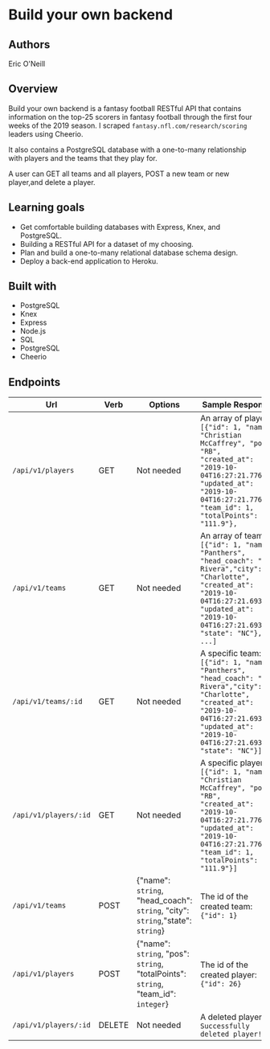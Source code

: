 # Build your own backend
## Authors
Eric O'Neill

## Overview
Build your own backend is a fantasy football RESTful API that contains information on the top-25 scorers in fantasy football through the first four weeks of the 2019 season. I scraped `fantasy.nfl.com/research/scoring` leaders using Cheerio.

It also contains a PostgreSQL database with a one-to-many relationship with players and the teams that they play for.

A user can GET all teams and all players, POST a new team or new player,and delete a player.

## Learning goals
* Get comfortable building databases with Express, Knex, and PostgreSQL.
* Building a RESTful API for a dataset of my choosing.
* Plan and build a one-to-many relational database schema design.
* Deploy a back-end application to Heroku.

## Built with
* PostgreSQL
* Knex
* Express
* Node.js
* SQL
* PostgreSQL
* Cheerio

## Endpoints
| Url | Verb  | Options  | Sample Response  |
|---|---|---|---|
| `/api/v1/players` | GET | Not needed | An array of players: `[{"id": 1, "name": "Christian McCaffrey", "pos": "RB", "created_at": "2019-10-04T16:27:21.776Z", "updated_at": "2019-10-04T16:27:21.776Z",  "team_id": 1, "totalPoints": "111.9"},` |
| `/api/v1/teams` | GET | Not needed | An array of teams: `[{"id": 1, "name": "Panthers", "head_coach": "Ron Rivera","city": "Charlotte", "created_at": "2019-10-04T16:27:21.693Z", "updated_at": "2019-10-04T16:27:21.693Z", "state": "NC"}, ...]` |
| `/api/v1/teams/:id` | GET | Not needed | A specific team: `[{"id": 1, "name": "Panthers", "head_coach": "Ron Rivera","city": "Charlotte", "created_at": "2019-10-04T16:27:21.693Z", "updated_at": "2019-10-04T16:27:21.693Z", "state": "NC"}]` |
| `/api/v1/players/:id`  | GET | Not needed | A specific player: `[{"id": 1, "name": "Christian McCaffrey", "pos": "RB", "created_at": "2019-10-04T16:27:21.776Z", "updated_at": "2019-10-04T16:27:21.776Z",  "team_id": 1, "totalPoints": "111.9"}]` |
| `/api/v1/teams` | POST | {"name": `string`, "head_coach": `string`, "city": `string`,"state": `string`} | The id of the created team: `{"id": 1}` |
| `/api/v1/players` | POST | {"name": `string`, "pos": `string`, "totalPoints": `string`, "team_id": `integer`} | The id of the created player: `{"id": 26}`  |
| `/api/v1/players/:id` | DELETE | Not needed | A deleted player: `Successfully deleted player!` |